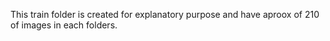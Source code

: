 This train folder is created for explanatory purpose and have aproox of 210 of images in each folders.
